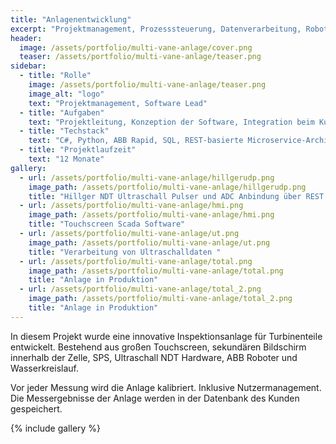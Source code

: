 ```yaml
---
title: "Anlagenentwicklung"
excerpt: "Projektmanagement, Prozesssteuerung, Datenverarbeitung, Robotik, Desktop C# Software."
header:
  image: /assets/portfolio/multi-vane-anlage/cover.png
  teaser: /assets/portfolio/multi-vane-anlage/teaser.png
sidebar:
  - title: "Rolle"
    image: /assets/portfolio/multi-vane-anlage/teaser.png
    image_alt: "logo"
    text: "Projektmanagement, Software Lead"
  - title: "Aufgaben"
    text: "Projektleitung, Konzeption der Software, Integration beim Kunden"
  - title: "Techstack"
    text: "C#, Python, ABB Rapid, SQL, REST-basierte Microservice-Architektur, zustandsbasierte Prozesssteuerung und Prozessführung"
  - title: "Projektlaufzeit"
    text: "12 Monate"
gallery:
  - url: /assets/portfolio/multi-vane-anlage/hillgerudp.png
    image_path: /assets/portfolio/multi-vane-anlage/hillgerudp.png
    title: "Hillger NDT Ultraschall Pulser und ADC Anbindung über REST Schnittstelle"
  - url: /assets/portfolio/multi-vane-anlage/hmi.png
    image_path: /assets/portfolio/multi-vane-anlage/hmi.png
    title: "Touchscreen Scada Software"
  - url: /assets/portfolio/multi-vane-anlage/ut.png
    image_path: /assets/portfolio/multi-vane-anlage/ut.png
    title: "Verarbeitung von Ultraschalldaten "
  - url: /assets/portfolio/multi-vane-anlage/total.png
    image_path: /assets/portfolio/multi-vane-anlage/total.png
    title: "Anlage in Produktion"
  - url: /assets/portfolio/multi-vane-anlage/total_2.png
    image_path: /assets/portfolio/multi-vane-anlage/total_2.png
    title: "Anlage in Produktion"
---
```


In diesem Projekt wurde eine innovative Inspektionsanlage für Turbinenteile entwickelt. Bestehend aus großen Touchscreen, sekundären Bildschirm innerhalb der Zelle, SPS, Ultraschall NDT Hardware, ABB Roboter und Wasserkreislauf.

Vor jeder Messung wird die Anlage kalibriert. Inklusive Nutzermanagement.
Die Messergebnisse der Anlage werden in der Datenbank des Kunden gespeichert.

{% include gallery %}
